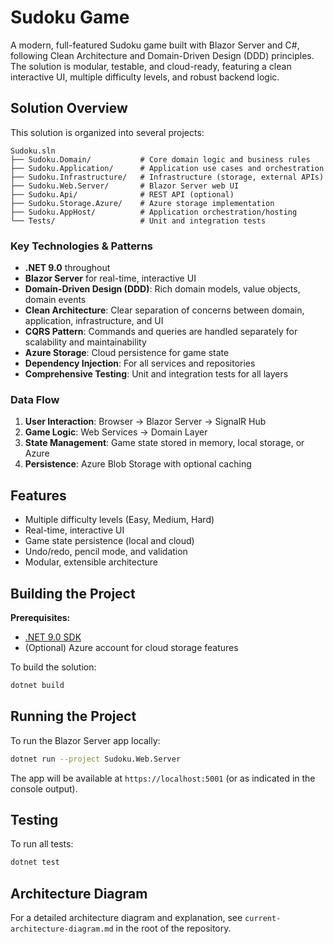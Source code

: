 # Sudoku Game

A modern, full-featured Sudoku game built with Blazor Server and C#, following Clean Architecture and Domain-Driven Design (DDD) principles. The solution is modular, testable, and cloud-ready, featuring a clean interactive UI, multiple difficulty levels, and robust backend logic.

## Solution Overview

This solution is organized into several projects:

```
Sudoku.sln
├── Sudoku.Domain/           # Core domain logic and business rules
├── Sudoku.Application/      # Application use cases and orchestration
├── Sudoku.Infrastructure/   # Infrastructure (storage, external APIs)
├── Sudoku.Web.Server/       # Blazor Server web UI
├── Sudoku.Api/              # REST API (optional)
├── Sudoku.Storage.Azure/    # Azure storage implementation
├── Sudoku.AppHost/          # Application orchestration/hosting
└── Tests/                   # Unit and integration tests
```

### Key Technologies & Patterns

- **.NET 9.0** throughout
- **Blazor Server** for real-time, interactive UI
- **Domain-Driven Design (DDD)**: Rich domain models, value objects, domain events
- **Clean Architecture**: Clear separation of concerns between domain, application, infrastructure, and UI
- **CQRS Pattern**: Commands and queries are handled separately for scalability and maintainability
- **Azure Storage**: Cloud persistence for game state
- **Dependency Injection**: For all services and repositories
- **Comprehensive Testing**: Unit and integration tests for all layers

### Data Flow

1. **User Interaction**: Browser → Blazor Server → SignalR Hub
2. **Game Logic**: Web Services → Domain Layer
3. **State Management**: Game state stored in memory, local storage, or Azure
4. **Persistence**: Azure Blob Storage with optional caching

## Features

- Multiple difficulty levels (Easy, Medium, Hard)
- Real-time, interactive UI
- Game state persistence (local and cloud)
- Undo/redo, pencil mode, and validation
- Modular, extensible architecture

## Building the Project

**Prerequisites:**

- [.NET 9.0 SDK](https://dotnet.microsoft.com/en-us/download/dotnet/9.0)
- (Optional) Azure account for cloud storage features

To build the solution:

```bash
dotnet build
```

## Running the Project

To run the Blazor Server app locally:

```bash
dotnet run --project Sudoku.Web.Server
```

The app will be available at `https://localhost:5001` (or as indicated in the console output).

## Testing

To run all tests:

```bash
dotnet test
```

## Architecture Diagram

For a detailed architecture diagram and explanation, see `current-architecture-diagram.md` in the root of the repository.

